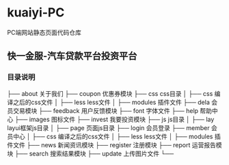 # kuaiyi-PC
PC端网站静态页面代码仓库
<h2>快一金服-汽车贷款平台投资平台</h2>
<h3>目录说明</h3>

├── about                   关于我们
├── coupon                  优惠券模块
├── css                     css目录
│   ├── css                 编译之后的css文件
│   ├── less                less文件
│   ├── modules             插件文件
├── dela                    会员交易模块
├── feedback                用户反馈模块
├── font                    字体文件
├── help                    帮助中心
├── images                  图标文件
├── invest                  我要投资模块
├── js                      js目录
│   ├── lay                 layui框架js目录
│   ├── page                页面js目录
├── login                   会员登录
├── member                  会员中心
│   ├── css                 编译之后的css文件
│   ├── less                less文件
│   ├── modules             插件文件
├── news                    新闻资讯模块
├── register                注册模块
├── report                  运营报告模块
├── search                  搜索结果模块
├── update                  上传图片文件
└──
